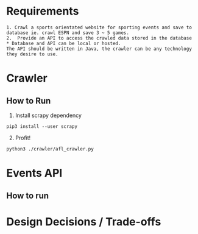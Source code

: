 # Requirements

```
1. Crawl a sports orientated website for sporting events and save to database ie. crawl ESPN and save 3 ~ 5 games.
2.  Provide an API to access the crawled data stored in the database
* Database and API can be local or hosted.
The API should be written in Java, the crawler can be any technology they desire to use.
```


# Crawler


## How to Run

1) Install scrapy dependency

```
pip3 install --user scrapy
```

2) Profit!

```
python3 ./crawler/afl_crawler.py
```



# Events API


## How to run






# Design  Decisions / Trade-offs








